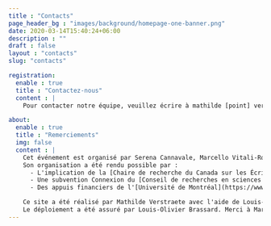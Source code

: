```yaml
---
title : "Contacts"
page_header_bg : "images/background/homepage-one-banner.png"
date: 2020-03-14T15:40:24+06:00
description : ""
draft : false
layout : "contacts"
slug: "contacts"

registration:
  enable : true
  title : "Contactez-nous"
  content : |
    Pour contacter notre équipe, veuillez écrire à mathilde [point] verstraete [acomercial] umontral [point] ca

about:
  enable : true
  title : "Remerciements"
  img: false
  content : | 
    Cet événement est organisé par Serena Cannavale, Marcello Vitali-Rosati, Elsa Bouchard & Mathilde Verstraete. 
    Son organisation a été rendu possible par : 
      - L'implication de la [Chaire de recherche du Canada sur les Écritures Numériques](https://www.ecrituresnumeriques.ca/fr/) (Université de Montréal) et du [Dipartimento Studi Umanistici](https://www.studiumanistici.unina.it/) (Université degli Studi di Napoli Federico II) ; 
      - Une subvention Connexion du [Conseil de recherches en sciences humaines (Canada)](https://www.sshrc-crsh.gc.ca/home-accueil-fra.aspx) ; 
      - Des appuis financiers de l'[Université de Montréal](https://www.umontreal.ca/), de la [FAS](https://fas.umontreal.ca/accueil/) (Faculté des Arts et des Sciences), du [CRIHN (Centre de recherche interuniversitaire sur les humanités numériques)](https://www.crihn.org/), du [GREN (Groupe de recherche sur les éditions critiques en contexte numérique)](https://gren.openum.ca/), du projet *Epigraphic Poetry in Ancient Campania* (MUR “PRIN 2022 PNRRCANNAVALE) et du *Ciclo di Seminari Ecdotica e interpretazione dei classici latini e greci: problemi di metodo in prospettiva interdisciplinare?*. 

    Ce site a été réalisé par Mathilde Verstraete avec l'aide de Louis-Olivier Brassard, Roch Delannay & Margot Mellet, à partir d'un thème conçu par [Themefisher](https://themefisher.com/), développé par [Gethugothemes](https://gethugothemes.com/).  
    Le déploiement a été assuré par Louis-Olivier Brassard. Merci à Margot Mellet et Giulia Ferretti pour leurs précieuses traductions et relectures, à Émile Caron et Yann Audin pour les visuels.
---
```

